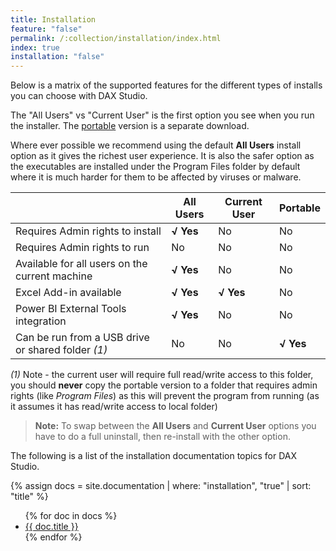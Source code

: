 ```yaml
---
title: Installation
feature: "false"
permalink: /:collection/installation/index.html
index: true
installation: "false"
---
```



Below is a matrix of the supported features for the different types of installs you can choose with DAX Studio.

The "All Users" vs "Current User" is the first option you see when you run the installer. The [portable](portable) version is a separate download.

Where ever possible we recommend using the default **All Users** install option as it gives the richest user experience. It is also the safer option as the executables are installed under the Program Files folder by default where it is much harder for them to be affected by viruses or malware.

|  | All Users | Current User | Portable |
|---|---|---|---|
|Requires Admin rights to install| **√ Yes** | No | No | 
|Requires Admin rights to run | No | No | No | 
|Available for all users on the current machine| **√ Yes** | No | No | 
|Excel Add-in available| **√ Yes** | **√ Yes** | No | 
|Power BI External Tools integration| **√ Yes** | No | No | 
|Can be run from a USB drive or shared folder _(1)_| No | No | **√ Yes** | 

 _(1)_ Note - the current user will require full read/write access to this folder, you should **never** copy the portable version to a folder that requires admin rights (like *Program Files*) as this will prevent the program from running (as it assumes it has read/write access to local folder)

> **Note:** To swap between the **All Users** and **Current User** options you have to do a full uninstall, then re-install with the other option.

The following is a list of the installation documentation topics for DAX Studio.

{% assign docs = site.documentation | where: "installation", "true" | sort: "title" %}

<ul >
{% for doc in docs %}
<li >
	<a href="{{ doc.url }}">
	{{ doc.title }}
	</a>
</li>
{% endfor %}
</ul>